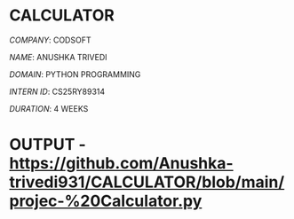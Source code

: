 # CALCULATOR

*COMPANY*: CODSOFT

*NAME*: ANUSHKA TRIVEDI

*DOMAIN*: PYTHON PROGRAMMING

*INTERN ID*: CS25RY89314

*DURATION*: 4 WEEKS
# OUTPUT - https://github.com/Anushka-trivedi931/CALCULATOR/blob/main/projec-%20Calculator.py

 

  
    
